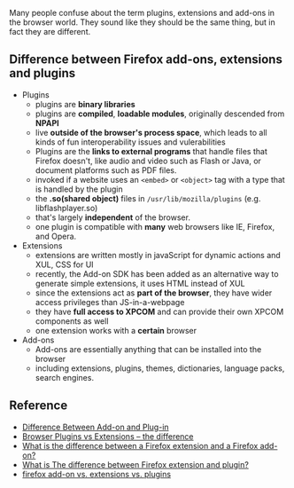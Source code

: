 Many people confuse about the term plugins, extensions and add-ons in the browser world. They sound like they should be the same thing, but in fact they are different.
<!--more-->

## Difference between Firefox add-ons,  extensions and plugins

- Plugins
    - plugins are **binary libraries**
    - plugins are **compiled**, **loadable modules**, originally descended from **NPAPI**
    - live **outside of the browser's process space**, which leads to all kinds of fun interoperability issues and vulerabilities
    - Plugins are the **links to external programs** that handle files that Firefox doesn't, like audio and video such as Flash or Java, or document platforms such as PDF files.
    - invoked if a website uses an ```<embed>``` or ```<object>``` tag with a type that is handled by the plugin
    - the **.so(shared object)** files in ```/usr/lib/mozilla/plugins``` (e.g. libflashplayer.so)
    - that's largely **independent** of the browser.
    - one plugin is compatible with **many** web browsers like IE, Firefox, and Opera.
- Extensions
    - extensions are written mostly in javaScript for dynamic actions and XUL, CSS for UI
    - recently, the Add-on SDK has been added as an alternative way to generate simple extensions, it uses HTML instead of XUL
    - since the extensions act as **part of the browser**, they have wider access privileges than JS-in-a-webpage
    - they have **full access to XPCOM** and can provide their own XPCOM components as well
    - one extension works with a **certain** browser
- Add-ons
    - Add-ons are essentially anything that can be installed into the browser
    - including extensions, plugins, themes, dictionaries, language packs, search engines.

## Reference
- <a href="http://www.differencebetween.net/technology/difference-between-add-on-and-plug-in/" target="_blank">Difference Between Add-on and Plug-in</a>
- <a href="http://colonelpanic.net/2010/08/browser-plugins-vs-extensions-the-difference/" target="_blank">Browser Plugins vs Extensions – the difference</a>
- <a href="http://stackoverflow.com/questions/2041261/what-is-the-difference-between-a-firefox-extension-and-a-firefox-add-on" target="_blank">What is the difference between a Firefox extension and a Firefox add-on?</a>
- <a href="http://stackoverflow.com/questions/4120106/what-is-the-difference-between-firefox-extension-and-plugin" target="_blank">What is The difference between Firefox extension and plugin?</a>
- <a href="http://stackoverflow.com/questions/7575658/firefox-add-on-vs-extensions-vs-plugins" target="_blank">firefox add-on vs. extensions vs. plugins</a>


